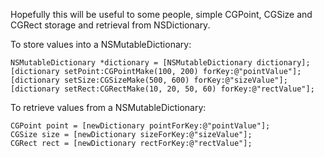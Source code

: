 Hopefully this will be useful to some people, simple CGPoint, CGSize and CGRect storage and retrieval from NSDictionary.

To store values into a NSMutableDictionary:

    NSMutableDictionary *dictionary = [NSMutableDictionary dictionary];
    [dictionary setPoint:CGPointMake(100, 200) forKey:@"pointValue"];
    [dictionary setSize:CGSizeMake(500, 600) forKey:@"sizeValue"];
    [dictionary setRect:CGRectMake(10, 20, 50, 60) forKey:@"rectValue"];

To retrieve values from a NSMutableDictionary:

    CGPoint point = [newDictionary pointForKey:@"pointValue"];
    CGSize size = [newDictionary sizeForKey:@"sizeValue"];
    CGRect rect = [newDictionary rectForKey:@"rectValue"];
